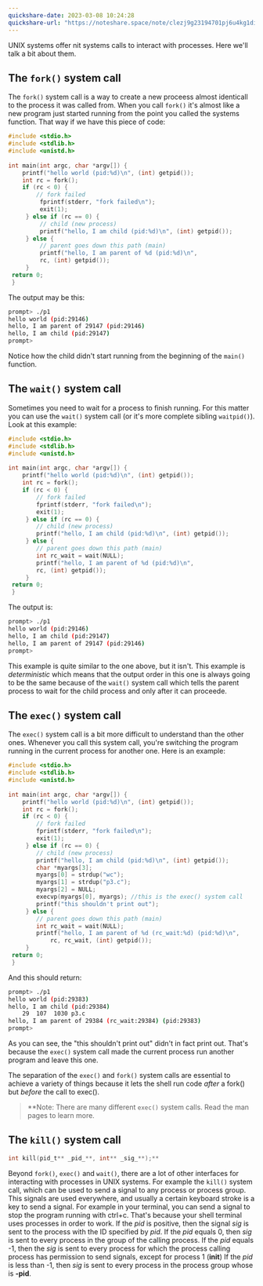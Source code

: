 ```yaml
---
quickshare-date: 2023-03-08 10:24:28
quickshare-url: "https://noteshare.space/note/clezj9g23194701pj6u4kg1di#JbLEHoUckIDeO+tannmknvPZCUCcGwRQZMu9UYn0G4E"
---
```

UNIX systems offer nit systems calls to interact with processes. Here we'll talk a bit about them.

## The `fork()` system call
The `fork()` system call is a way to create a new proceess almost identicall to the process it was called from. When you call `fork()` it's almost like a new program just started running from the point you called the systems function. That way if we have this piece of code:
```c
#include <stdio.h>  
#include <stdlib.h>  
#include <unistd.h>  
 
int main(int argc, char *argv[]) {  
	printf("hello world (pid:%d)\n", (int) getpid());  
	int rc = fork();  
	if (rc < 0) {  
		// fork failed  
		 fprintf(stderr, "fork failed\n");  
		 exit(1);  
	 } else if (rc == 0) {  
		 // child (new process)  
		 printf("hello, I am child (pid:%d)\n", (int) getpid());  
	 } else {  
		 // parent goes down this path (main)  
		 printf("hello, I am parent of %d (pid:%d)\n",  
		 rc, (int) getpid());  
	 }  
 return 0;  
 }
```
The output may be this:
```sh
prompt> ./p1  
hello world (pid:29146)  
hello, I am parent of 29147 (pid:29146)  
hello, I am child (pid:29147)  
prompt>
```

Notice how the child didn't start running from the beginning of the `main()` function. 

## The `wait()` system call

Sometimes you need to wait for a process to finish running. For this matter you can use the `wait()` system call (or it's more complete sibling `waitpid()`).
Look at this example:
```c
#include <stdio.h>  
#include <stdlib.h>  
#include <unistd.h>  
 
int main(int argc, char *argv[]) {  
	printf("hello world (pid:%d)\n", (int) getpid());  
	int rc = fork();  
	if (rc < 0) {  
		// fork failed  
		fprintf(stderr, "fork failed\n");  
		exit(1);  
	 } else if (rc == 0) {  
		// child (new process)  
		printf("hello, I am child (pid:%d)\n", (int) getpid());  
	 } else {  
		// parent goes down this path (main)  
		int rc_wait = wait(NULL);
		printf("hello, I am parent of %d (pid:%d)\n",  
		rc, (int) getpid());  
	 }  
 return 0;  
 }
```
The output is:
``` sh
prompt> ./p1  
hello world (pid:29146)  
hello, I am child (pid:29147)  
hello, I am parent of 29147 (pid:29146)  
prompt>
```
This example is quite similar to the one above, but it isn't. This example is *deterministic* which means that the output order in this one is always going to be the same because of the `wait()` system call which tells the parent process to wait for the child process and only after it can proceede. 


## The `exec()` system call

The `exec()` system call is a bit more difficult to understand than the other ones. Whenever you call this system call, you're switching the program running in the current process for another one. Here is an example:
```c
#include <stdio.h>  
#include <stdlib.h>  
#include <unistd.h>  
 
int main(int argc, char *argv[]) {  
	printf("hello world (pid:%d)\n", (int) getpid());  
	int rc = fork();  
	if (rc < 0) {  
		// fork failed  
		fprintf(stderr, "fork failed\n");  
		exit(1);  
	 } else if (rc == 0) {  
		// child (new process)  
		printf("hello, I am child (pid:%d)\n", (int) getpid());  
		char *myargs[3];
		myargs[0] = strdup("wc");
		myargs[1] = strdup("p3.c");
		myargs[2] = NULL;
		execvp(myargs[0], myargs); //this is the exec() system call
		printf("this shouldn't print out");
	 } else {  
		// parent goes down this path (main)  
		int rc_wait = wait(NULL);
		printf("hello, I am parent of %d (rc_wait:%d) (pid:%d)\n",
			rc, rc_wait, (int) getpid()); 
	 }  
 return 0;  
 }
```
And this should return:
```sh
prompt> ./p1  
hello world (pid:29383) 
hello, I am child (pid:29384) 
	29  107  1030 p3.c
hello, I am parent of 29384 (rc_wait:29384) (pid:29383) 
prompt>
```
As you can see, the "this shouldn't print out" didn't in fact print out. That's because the `exec()` system call made the current process run another program and leave this one. 

The separation of the `exec()` and `fork()` system calls are essential to achieve a variety of things because it lets the shell run code _after_ a fork() but _before_ the call to exec().

> **Note:
> There are many different `exec()` system calls. Read the man pages to learn more.


## The `kill()` system call

```c
int kill(pid_t** _pid_**, int** _sig_**);**
```
Beyond `fork()`, `exec()` and `wait()`, there are a lot of other interfaces for interacting with processes in UNIX systems. For example the `kill()` system call, which can be used to send a signal to any process or process group. This signals are used everywhere, and usually a certain keyboard stroke is a key to send a signal. For example in your terminal, you can send a signal to stop the program running with ctrl+c. That's because your shell terminal uses processes in order to work.
If the _pid_ is positive, then the signal _sig_ is sent to the process with the ID specified by _pid_. 
If the _pid_ equals 0, then _sig_ is sent to every process in the group of the calling process. 
If the _pid_ equals -1, then the _sig_ is sent to every process for which the process calling process has permission to send signals, except for process 1 (**init**)
If the _pid_ is less than -1, then _sig_ is sent to every process in the process group whose is **-pid**.